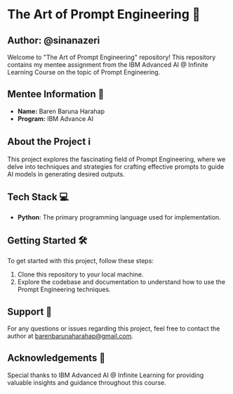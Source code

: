 # The Art of Prompt Engineering 🎨
## Author: @sinanazeri

Welcome to "The Art of Prompt Engineering" repository! This repository contains my mentee assignment from the IBM Advanced AI @ Infinite Learning Course on the topic of Prompt Engineering.

## Mentee Information 🚀
- **Name:** Baren Baruna Harahap
- **Program:** IBM Advance AI

## About the Project ℹ️
This project explores the fascinating field of Prompt Engineering, where we delve into techniques and strategies for crafting effective prompts to guide AI models in generating desired outputs.

## Tech Stack 💻
- **Python**: The primary programming language used for implementation.

## Getting Started 🛠️
To get started with this project, follow these steps:
1. Clone this repository to your local machine.
2. Explore the codebase and documentation to understand how to use the Prompt Engineering techniques.

## Support 📧
For any questions or issues regarding this project, feel free to contact the author at [barenbarunaharahap@gmail.com](mailto:barenbarunaharahap@gmail.com).

## Acknowledgements 🙏
Special thanks to IBM Advanced AI @ Infinite Learning for providing valuable insights and guidance throughout this course. 
